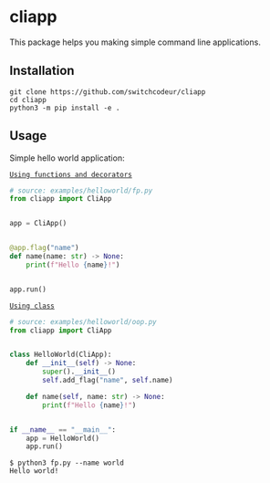# cliapp
This package helps you making simple command line applications.

## Installation
```console
git clone https://github.com/switchcodeur/cliapp
cd cliapp
python3 -m pip install -e .
```

## Usage
Simple hello world application:

[`Using functions and decorators`](examples/helloworld/fp.py)
```py
# source: examples/helloworld/fp.py
from cliapp import CliApp


app = CliApp()


@app.flag("name")    
def name(name: str) -> None:
    print(f"Hello {name}!")


app.run()
```
[`Using class`](examples/helloworld/oop.py)
```py
# source: examples/helloworld/oop.py
from cliapp import CliApp


class HelloWorld(CliApp):
    def __init__(self) -> None:
        super().__init__()
        self.add_flag("name", self.name)

    def name(self, name: str) -> None:
        print(f"Hello {name}!")


if __name__ == "__main__":
    app = HelloWorld()
    app.run()

```
```console
$ python3 fp.py --name world
Hello world!
```
